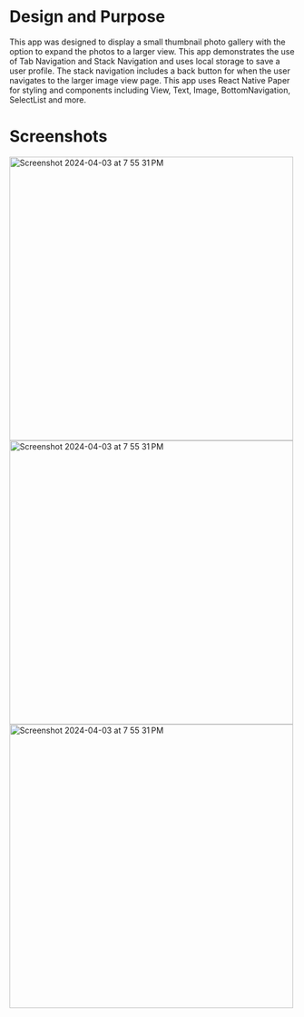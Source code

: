 # Design and Purpose

This app was designed to display a small thumbnail photo gallery with the option to expand the photos to a larger view. This app demonstrates the use of Tab Navigation and Stack Navigation and uses local storage to save a user profile. The stack navigation includes a back button for when the user navigates to the larger image view page. This app uses React Native Paper for styling and components including View, Text, Image, BottomNavigation, SelectList and more. 

# Screenshots

<img width="500" alt="Screenshot 2024-04-03 at 7 55 31 PM" src="https://github.com/msimio/INFO670/assets/137801161/a573cb1d-7039-4d61-9d6e-5b7e54dfdb33">

<img width="500" alt="Screenshot 2024-04-03 at 7 55 31 PM" src="https://github.com/msimio/INFO670/assets/137801161/086b6714-93f1-4edb-8b69-0fd9769edee3">

<img width="500" alt="Screenshot 2024-04-03 at 7 55 31 PM" src="https://github.com/msimio/INFO670/assets/137801161/ab394215-a93c-4561-98b1-12f7e7c6477d">


